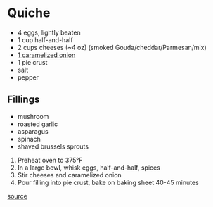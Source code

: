 # Quiche

* 4 eggs, lightly beaten
* 1 cup half-and-half
* 2 cups cheeses (\~4 oz) (smoked Gouda/cheddar/Parmesan/mix)
* [1 caramelized onion](./carmelized-onions)
* 1 pie crust
* salt
* pepper

## Fillings

* mushroom
* roasted garlic
* asparagus
* spinach
* shaved brussels sprouts

1. Preheat oven to 375°F
1. In a large bowl, whisk eggs, half-and-half, spices
1. Stir cheeses and caramelized onion
1. Pour filling into pie crust, bake on baking sheet 40-45 minutes

[source](https://spicysouthernkitchen.com/easy-ham-and-cheese-quiche/)
